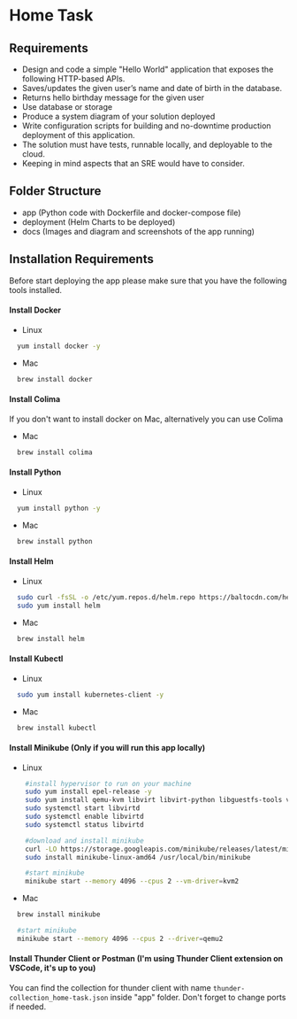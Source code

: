 # Home Task

## Requirements
- Design and code a simple "Hello World" application that exposes the following
HTTP-based APIs.
- Saves/updates the given user’s name and date of birth in the database.
- Returns hello birthday message for the given user
- Use database or storage
- Produce a system diagram of your solution deployed
- Write configuration scripts for building and no-downtime production deployment of
this application.
- The solution must have tests, runnable locally, and deployable to the cloud.
- Keeping in mind aspects that an SRE would have to consider.


## Folder Structure
 - app (Python code with Dockerfile and docker-compose file)
 - deployment (Helm Charts to be deployed)
 - docs (Images and diagram and screenshots of the app running)

 

## Installation Requirements
Before start deploying the app please make sure that you have the following tools installed.

#### Install Docker
- Linux
```bash
  yum install docker -y
```
- Mac
```bash
  brew install docker
```
    
#### Install Colima
If you don't want to install docker on Mac, alternatively you can use Colima
- Mac
```bash
  brew install colima
```


#### Install Python
- Linux
```bash
  yum install python -y
```
- Mac
```bash
  brew install python
```

#### Install Helm
- Linux
```bash
  sudo curl -fsSL -o /etc/yum.repos.d/helm.repo https://baltocdn.com/helm/stable/rpm/helm.repo
  sudo yum install helm
```

- Mac
```bash
  brew install helm
```

#### Install Kubectl
- Linux
```bash
  sudo yum install kubernetes-client -y
```

- Mac
```bash
  brew install kubectl
```

#### Install Minikube (Only if you will run this app locally)
- Linux
```bash
    #install hypervisor to run on your machine
    sudo yum install epel-release -y
    sudo yum install qemu-kvm libvirt libvirt-python libguestfs-tools virt-install -y
    sudo systemctl start libvirtd
    sudo systemctl enable libvirtd
    sudo systemctl status libvirtd

    #download and install minikube
    curl -LO https://storage.googleapis.com/minikube/releases/latest/minikube-linux-amd64
    sudo install minikube-linux-amd64 /usr/local/bin/minikube

    #start minikube
    minikube start --memory 4096 --cpus 2 --vm-driver=kvm2
```

- Mac
```bash
  brew install minikube

  #start minikube
  minikube start --memory 4096 --cpus 2 --driver=qemu2
```

#### Install Thunder Client or Postman (I'm using Thunder Client extension on VSCode, it's up to you)
You can find the collection for thunder client with name ```thunder-collection_home-task.json``` inside "app" folder.
Don't forget to change ports if needed.